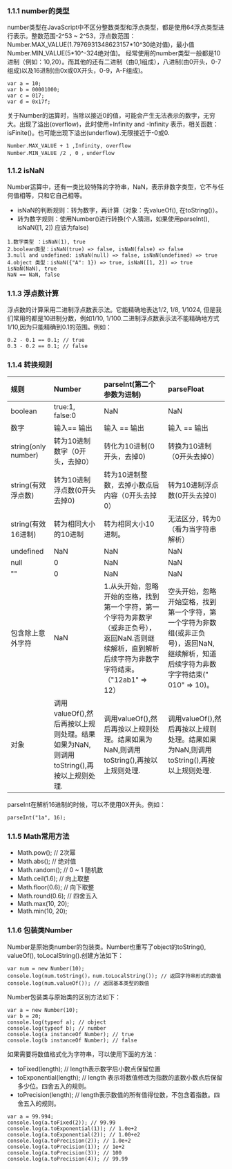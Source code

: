 ### 1.1.1 number的类型
number类型在JavaScript中不区分整数类型和浮点类型，都是使用64浮点类型进行表示。整数范围-2^53 ~ 2^53，浮点数范围：Number.MAX\_VALUE\(1.7976931348623157\*10^30绝对值\)，最小值Number.MIN\_VALUE\(5\*10^-324绝对值\)。
经常使用的number类型一般都是10进制（例如：10,20）。而其他的还有二进制（由0,1组成），八进制\(由0开头，0-7组成\)以及16进制\(由0x或0X开头，0-9，A-F组成\)。

```
var a = 10;
var b = 00001000;
var c = 017;
var d = 0x17f;
```

关于Number的运算时，当除以接近0的值，可能会产生无法表示的数字，无穷大。出现了溢出\(overflow\)，此时使用+Infinity and -Infinity 表示，相关函数：isFinite\(\)。也可能出现下溢出\(underflow\).无限接近于-0或0.

```
Number.MAX_VALUE + 1 ,Infinity, overflow
Number.MIN_VALUE /2 , 0 ，underflow
```

### 1.1.2 isNaN
Number运算中，还有一类比较特殊的字符串，NaN，表示非数字类型，它不与任何值相等，只和它自己相等。
- isNaN的判断规则：转为数字，再计算（对象：先valueOf(), 在toString()）。
- 转为数字规则：使用Number()进行转换(个人猜测，如果使用parseInt(), isNaN([1, 2]) 应该为false)

```
1.数字类型 ：isNaN(1), true
2.boolean类型：isNaN(true) => false, isNaN(false) => false
3.null and undefined: isNaN(null) => false, isNaN(undefined) => true
4.object 类型：isNaN({"A": 1}) => true, isNaN([1, 2]) => true
isNaN(NaN), true
NaN == NaN, false
```

### 1.1.3 浮点数计算
浮点数的计算采用二进制浮点数表示法。它能精确地表达1/2, 1/8, 1/1024, 但是我们常用的都是10进制分数，例如1/10, 1/100.二进制浮点数表示法不能精确地方式1/10,因为只能精确到0.1的范围。例如：

```
0.2 - 0.1 == 0.1; // true
0.3 - 0.2 == 0.1; // false
```

### 1.1.4 转换规则

| 规则 | Number | parseInt\(第二个参数为进制\) | parseFloat |
| :--- | :--- | :--- | :--- |
| boolean | true:1, false:0 | NaN | NaN |
| 数字 | 输入== 输出 | 输入 == 输出 | 输入 == 输出 |
| string\(only number\) | 转为10进制数字（0开头，去掉0） | 转化为10进制\(0开头，去掉0\) | 转换为10进制（0开头去掉0） |
| string\(有效浮点数\) | 转为10进制浮点数\(0开头去掉0\) | 转为10进制整数，去掉小数点后内容（0开头去掉0） | 转为10进制浮点数\(0开头去掉0\) |
| string\(有效16进制\) | 转为相同大小的10进制 | 转为相同大小10进制。 | 无法区分，转为0（看为当字符串解析） |
| undefined | NaN | NaN | NaN |
| null | 0 | NaN | NaN |
| "" | 0 | NaN | NaN |
| 包含除上意外字符 | NaN | 1.从头开始，忽略开始的空格，找到第一个字符，第一个字符为非数字（或非正负号），返回NaN.否则继续解析，直到解析后续字符为非数字字符结束。（"12ab1" =&gt; 12） | 空头开始，忽略开始空格，找到第一个字符，第一个字符为非数组\(或非正负号\)，返回NaN,继续解析，知道后续字符为非数字字符结束\("    010" =&gt; 10\)。 |
| 对象 | 调用valueOf\(\),然后再按以上规则处理。结果如果为NaN,则调用toString\(\),再按以上规则处理. | 调用valueOf\(\),然后再按以上规则处理。结果如果为NaN,则调用toString\(\),再按以上规则处理. | 调用valueOf\(\),然后再按以上规则处理。结果如果为NaN,则调用toString\(\),再按以上规则处理.  |

parseInt在解析16进制的时候，可以不使用0X开头。例如：  

```
parseInt("1a", 16);
```

### 1.1.5 Math常用方法

- Math.pow(); // 2次幂
- Math.abs(); // 绝对值
- Math.random(); // 0 ~ 1 随机数
- Math.ceil(1.6); // 向上取整
- Math.floor(0.6); // 向下取整
- Math.round(0.6); // 四舍五入
- Math.max(10, 20);
- Math.min(10, 20); 

### 1.1.6 包装类Number

Number是原始类number的包装类。Number也重写了object的toString(), valueOf(), toLocalString().创建方法如下：

```
var num = new Number(10);
console.log(num.toString()，num.toLocalString()); // 返回字符串形式的数值
console.log(num.valueOf()); // 返回基本类型的数值
```

Number包装类与原始类的区别方法如下：

```
var a = new Number(10);
var b = 20;
console.log(typeof a); // object
console.log(typeof b); // number
console.log(a instanceOf Number); // true
console.log(b instanceOf Number); // false
```

如果需要将数值格式化为字符串，可以使用下面的方法：
- toFixed(length);  // length表示数字后小数点保留位置
- toExponential(length); // length 表示将数值修改为指数的底数小数点后保留多少位。四舍五入的规则。
- toPrecision(length); // length表示数值的所有值得位数，不包含着指数。四舍五入的规则。

```
var a = 99.994;
console.log(a.toFixed(2)); // 99.99
console.log(a.toExponential(1)); // 1.0e+2
console.log(a.toExponential(2)); // 1.00+e2
console.log(a.toPrecision(2)); // 1.0e+2
console.log(a.toPrecision(1)); // 1e+2
console.log(a.toPrecision(3)); // 100
console.log(a.toPrecision(4)); // 99.99
```